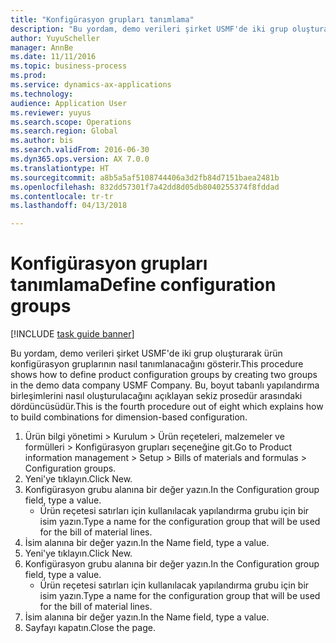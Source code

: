 ```yaml
--- 
title: "Konfigürasyon grupları tanımlama"
description: "Bu yordam, demo verileri şirket USMF'de iki grup oluşturarak ürün konfigürasyon gruplarının nasıl tanımlanacağını gösterir."
author: YuyuScheller
manager: AnnBe
ms.date: 11/11/2016
ms.topic: business-process
ms.prod: 
ms.service: dynamics-ax-applications
ms.technology: 
audience: Application User
ms.reviewer: yuyus
ms.search.scope: Operations
ms.search.region: Global
ms.author: bis
ms.search.validFrom: 2016-06-30
ms.dyn365.ops.version: AX 7.0.0
ms.translationtype: HT
ms.sourcegitcommit: a8b5a5af5108744406a3d2fb84d7151baea2481b
ms.openlocfilehash: 832dd57301f7a42dd8d05db8040255374f8fddad
ms.contentlocale: tr-tr
ms.lasthandoff: 04/13/2018

---
```

# <a name="define-configuration-groups"></a><span data-ttu-id="8d5cb-103">Konfigürasyon grupları tanımlama</span><span class="sxs-lookup"><span data-stu-id="8d5cb-103">Define configuration groups</span></span>

[!INCLUDE [task guide banner](../../includes/task-guide-banner.md)]

<span data-ttu-id="8d5cb-104">Bu yordam, demo verileri şirket USMF'de iki grup oluşturarak ürün konfigürasyon gruplarının nasıl tanımlanacağını gösterir.</span><span class="sxs-lookup"><span data-stu-id="8d5cb-104">This procedure shows how to define product configuration groups by creating two groups in the demo data company USMF Company.</span></span> <span data-ttu-id="8d5cb-105">Bu, boyut tabanlı yapılandırma birleşimlerini nasıl oluşturulacağını açıklayan sekiz prosedür arasındaki dördüncüsüdür.</span><span class="sxs-lookup"><span data-stu-id="8d5cb-105">This is the fourth procedure out of eight which explains how to build combinations for dimension-based configuration.</span></span>

1. <span data-ttu-id="8d5cb-106">Ürün bilgi yönetimi > Kurulum > Ürün reçeteleri, malzemeler ve formülleri > Konfigürasyon grupları seçeneğine git.</span><span class="sxs-lookup"><span data-stu-id="8d5cb-106">Go to Product information management > Setup > Bills of materials and formulas > Configuration groups.</span></span>
2. <span data-ttu-id="8d5cb-107">Yeni'ye tıklayın.</span><span class="sxs-lookup"><span data-stu-id="8d5cb-107">Click New.</span></span>
3. <span data-ttu-id="8d5cb-108">Konfigürasyon grubu alanına bir değer yazın.</span><span class="sxs-lookup"><span data-stu-id="8d5cb-108">In the Configuration group field, type a value.</span></span>
    * <span data-ttu-id="8d5cb-109">Ürün reçetesi satırları için kullanılacak yapılandırma grubu için bir isim yazın.</span><span class="sxs-lookup"><span data-stu-id="8d5cb-109">Type a name for the configuration group that will be used for the bill of material lines.</span></span>  
4. <span data-ttu-id="8d5cb-110">İsim alanına bir değer yazın.</span><span class="sxs-lookup"><span data-stu-id="8d5cb-110">In the Name field, type a value.</span></span>
5. <span data-ttu-id="8d5cb-111">Yeni'ye tıklayın.</span><span class="sxs-lookup"><span data-stu-id="8d5cb-111">Click New.</span></span>
6. <span data-ttu-id="8d5cb-112">Konfigürasyon grubu alanına bir değer yazın.</span><span class="sxs-lookup"><span data-stu-id="8d5cb-112">In the Configuration group field, type a value.</span></span>
    * <span data-ttu-id="8d5cb-113">Ürün reçetesi satırları için kullanılacak yapılandırma grubu için bir isim yazın.</span><span class="sxs-lookup"><span data-stu-id="8d5cb-113">Type a name for the configuration group that will be used for the bill of material lines.</span></span>  
7. <span data-ttu-id="8d5cb-114">İsim alanına bir değer yazın.</span><span class="sxs-lookup"><span data-stu-id="8d5cb-114">In the Name field, type a value.</span></span>
8. <span data-ttu-id="8d5cb-115">Sayfayı kapatın.</span><span class="sxs-lookup"><span data-stu-id="8d5cb-115">Close the page.</span></span>



